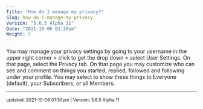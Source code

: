 ```yaml
---
Title: "How do I manage my privacy?"
Slug: how-do-i-manage-my-privacy
Version: "5.6.5 Alpha 11"
Date: "2021-10-06 01:30pm"
Weight: 7
---
```


<p>You may manage your privacy settings by going to your username in the upper right corner > click to get the drop down > select User Settings.  On that page, select the Privacy tab.  On that page you may customize who can see and comment on things you started, replied, followed and following under your profile.  You may select to show these things to Everyone (default), your Subscribers, or all Members.</p>

<hr>
<small>
updated: 2021-10-06 01:30pm | Version: 5.6.5 Alpha 11
</small>